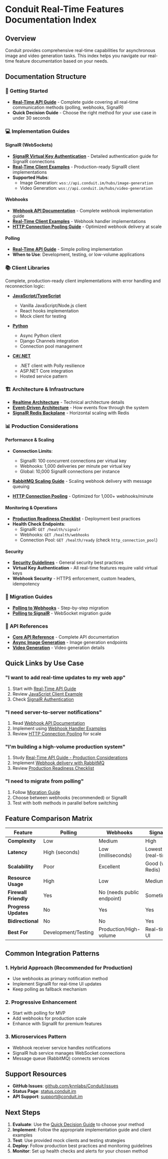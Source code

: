 # Conduit Real-Time Features Documentation Index

## Overview

Conduit provides comprehensive real-time capabilities for asynchronous image and video generation tasks. This index helps you navigate our real-time feature documentation based on your needs.

## Documentation Structure

### 🚀 Getting Started
- **[Real-Time API Guide](./Real-Time-API-Guide.md)** - Complete guide covering all real-time communication methods (polling, webhooks, SignalR)
- **Quick Decision Guide** - Choose the right method for your use case in under 30 seconds

### 💻 Implementation Guides

#### SignalR (WebSockets)
- **[SignalR Virtual Key Authentication](./SignalR-Virtual-Key-Authentication.md)** - Detailed authentication guide for SignalR connections
- **[Real-Time Client Examples](./Real-Time-Client-Examples.md#javascripttypescript-client)** - Production-ready SignalR client implementations
- **Supported Hubs**:
  - Image Generation: `wss://api.conduit.im/hubs/image-generation`
  - Video Generation: `wss://api.conduit.im/hubs/video-generation`

#### Webhooks
- **[Webhook API Documentation](./WebhookAPI.md)** - Complete webhook implementation guide
- **[Real-Time Client Examples](./Real-Time-Client-Examples.md#webhook-handler-examples)** - Webhook handler implementations
- **[HTTP Connection Pooling Guide](./HTTP-Connection-Pooling-Guide.md)** - Optimized webhook delivery at scale

#### Polling
- **[Real-Time API Guide](./Real-Time-API-Guide.md#method-1-polling-default)** - Simple polling implementation
- **When to Use**: Development, testing, or low-volume applications

### 📚 Client Libraries

Complete, production-ready client implementations with error handling and reconnection logic:

- **[JavaScript/TypeScript](./Real-Time-Client-Examples.md#javascripttypescript-client)**
  - Vanilla JavaScript/Node.js client
  - React hooks implementation
  - Mock client for testing
  
- **[Python](./Real-Time-Client-Examples.md#python-client)**
  - Async Python client
  - Django Channels integration
  - Connection pool management
  
- **[C#/.NET](./Real-Time-Client-Examples.md#cnet-client)**
  - .NET client with Polly resilience
  - ASP.NET Core integration
  - Hosted service pattern

### 🏗️ Architecture & Infrastructure

- **[Realtime Architecture](./Realtime-Architecture.md)** - Technical architecture details
- **[Event-Driven Architecture](./Architecture-Overview.md#event-driven-architecture)** - How events flow through the system
- **[SignalR Redis Backplane](./testing-signalr-redis-backplane.md)** - Horizontal scaling with Redis

### 📊 Production Considerations

#### Performance & Scaling
- **Connection Limits**:
  - SignalR: 100 concurrent connections per virtual key
  - Webhooks: 1,000 deliveries per minute per virtual key
  - Global: 10,000 SignalR connections per instance
  
- **[RabbitMQ Scaling Guide](./RabbitMQ-Scaling-Guide.md)** - Scaling webhook delivery with message queuing
- **[HTTP Connection Pooling](./HTTP-Connection-Pooling-Guide.md)** - Optimized for 1,000+ webhooks/minute

#### Monitoring & Operations
- **[Production Readiness Checklist](./production-readiness-checklist.md)** - Deployment best practices
- **Health Check Endpoints**:
  - SignalR: `GET /health/signalr`
  - Webhooks: `GET /health/webhooks`
  - Connection Pool: `GET /health/ready` (check `http_connection_pool`)

#### Security
- **[Security Guidelines](./Security-Guidelines.md)** - General security best practices
- **Virtual Key Authentication** - All real-time features require valid virtual keys
- **Webhook Security** - HTTPS enforcement, custom headers, idempotency

### 🔄 Migration Guides

- **[Polling to Webhooks](./Real-Time-API-Guide.md#from-polling-to-webhooks)** - Step-by-step migration
- **[Polling to SignalR](./Real-Time-API-Guide.md#from-polling-to-signalr)** - WebSocket migration guide

### 📖 API References

- **[Core API Reference](./Core-API-Detailed-Reference.md)** - Complete API documentation
- **[Async Image Generation](./Async-Image-Generation.md)** - Image generation endpoints
- **[Video Generation](./VIDEO_ARCHITECTURE.md)** - Video generation details

## Quick Links by Use Case

### "I want to add real-time updates to my web app"
1. Start with [Real-Time API Guide](./Real-Time-API-Guide.md)
2. Review [JavaScript Client Example](./Real-Time-Client-Examples.md#javascripttypescript-client)
3. Check [SignalR Authentication](./SignalR-Virtual-Key-Authentication.md)

### "I need server-to-server notifications"
1. Read [Webhook API Documentation](./WebhookAPI.md)
2. Implement using [Webhook Handler Examples](./Real-Time-Client-Examples.md#webhook-handler-examples)
3. Review [HTTP Connection Pooling](./HTTP-Connection-Pooling-Guide.md) for scale

### "I'm building a high-volume production system"
1. Study [Real-Time API Guide - Production Considerations](./Real-Time-API-Guide.md#production-considerations)
2. Implement [Webhook delivery with RabbitMQ](./RabbitMQ-Scaling-Guide.md)
3. Review [Production Readiness Checklist](./production-readiness-checklist.md)

### "I need to migrate from polling"
1. Follow [Migration Guide](./Real-Time-API-Guide.md#migration-guide)
2. Choose between webhooks (recommended) or SignalR
3. Test with both methods in parallel before switching

## Feature Comparison Matrix

| Feature | Polling | Webhooks | SignalR |
|---------|---------|----------|---------|
| **Complexity** | Low | Medium | High |
| **Latency** | High (seconds) | Low (milliseconds) | Lowest (real-time) |
| **Scalability** | Poor | Excellent | Good (with Redis) |
| **Resource Usage** | High | Low | Medium |
| **Firewall Friendly** | Yes | No (needs public endpoint) | Sometimes |
| **Progress Updates** | No | Yes | Yes |
| **Bidirectional** | No | No | Yes |
| **Best For** | Development/Testing | Production/High-volume | Real-time UI |

## Common Integration Patterns

### 1. **Hybrid Approach** (Recommended for Production)
- Use webhooks as primary notification method
- Implement SignalR for real-time UI updates
- Keep polling as fallback mechanism

### 2. **Progressive Enhancement**
- Start with polling for MVP
- Add webhooks for production scale
- Enhance with SignalR for premium features

### 3. **Microservices Pattern**
- Webhook receiver service handles notifications
- SignalR hub service manages WebSocket connections
- Message queue (RabbitMQ) connects services

## Support Resources

- **GitHub Issues**: [github.com/knnlabs/Conduit/issues](https://github.com/knnlabs/Conduit/issues)
- **Status Page**: [status.conduit.im](https://status.conduit.im)
- **API Support**: support@conduit.im

## Next Steps

1. **Evaluate**: Use the [Quick Decision Guide](./Real-Time-API-Guide.md#quick-decision-guide) to choose your method
2. **Implement**: Follow the appropriate implementation guide and client examples
3. **Test**: Use provided mock clients and testing strategies
4. **Deploy**: Follow production best practices and monitoring guidelines
5. **Monitor**: Set up health checks and alerts for your chosen method
